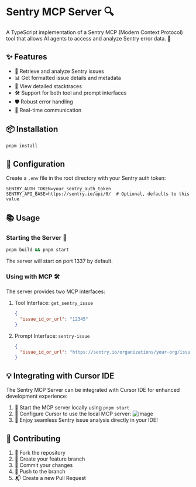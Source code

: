 # Sentry MCP Server 🔍

A TypeScript implementation of a Sentry MCP (Modern Context Protocol) tool that allows AI agents to access and analyze Sentry error data. 🤖

## ✨ Features

- 🎯 Retrieve and analyze Sentry issues
- 📊 Get formatted issue details and metadata
- 🔬 View detailed stacktraces
- 🛠️ Support for both tool and prompt interfaces
- 🛡️ Robust error handling
- 🔄 Real-time communication

## 📦 Installation

```bash
pnpm install
```

## 🔧 Configuration

Create a `.env` file in the root directory with your Sentry auth token:

```env
SENTRY_AUTH_TOKEN=your_sentry_auth_token
SENTRY_API_BASE=https://sentry.io/api/0/  # Optional, defaults to this value
```

## 📚 Usage

### Starting the Server 🚀

```bash
pnpm build && pnpm start
```

The server will start on port 1337 by default.

### Using with MCP 🛠️

The server provides two MCP interfaces:

1. Tool Interface: `get_sentry_issue`
   ```json
   {
     "issue_id_or_url": "12345"
   }
   ```

2. Prompt Interface: `sentry-issue`
   ```json
   {
     "issue_id_or_url": "https://sentry.io/organizations/your-org/issues/12345/"
   }
   ```

## 💡 Integrating with Cursor IDE

The Sentry MCP Server can be integrated with Cursor IDE for enhanced development experience:

1. 🚀 Start the MCP server locally using `pnpm start`
2. 🔧 Configure Cursor to use the local MCP server:
  ![image](https://github.com/user-attachments/assets/3c560ecd-190f-4810-b5e5-4233d9451249)
3. 🎉 Enjoy seamless Sentry issue analysis directly in your IDE!

## 🤝 Contributing

1. 🔀 Fork the repository
2. 🌿 Create your feature branch
3. 💾 Commit your changes
4. 🚀 Push to the branch
5. 📬 Create a new Pull Request
